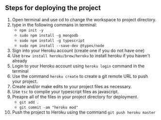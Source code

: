 ## Steps for deploying the project
1. Open terminal and use cd to change the workspace to project directory.
2. type in the following commans in terminal:
    - `npm init -y`
    - `sudo npm install -g mongodb`
    - `sudo npm install -g typescript`
    - `sudo npm install --save-dev @types/node`
3. Sign into your Heroku account (create one if you do not have one)
4. Use `brew install heroku/brew/heroku` to install heroku if you haven't already
5. Login to your Heroku account using `heroku login` command in the terminal 
6. Use the command `heroku create` to create a git remote URL to push your project.
7. Create and/or make edits to your project files as necessary.
8. Use `tsc` to complie your typescript files as javascript. 
9. Preapre all of the files in your project directory for deployment.
    - `git add . `
    - `git commit -am "heroku mod"`
10. Push the project to Heroku using the command `git push heroku master`